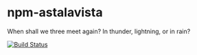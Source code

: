 # npm-astalavista
When shall we three meet again? In thunder, lightning, or in rain?

[![Build Status](https://travis-ci.org/sdrees/npm-astalavista.svg?branch=master)](https://travis-ci.org/sdrees/npm-astalavista)
